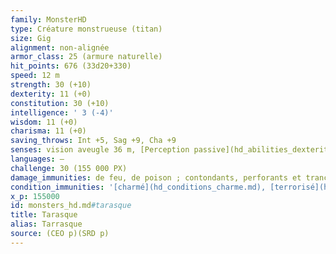```yaml
---
family: MonsterHD
type: Créature monstrueuse (titan)
size: Gig
alignment: non-alignée
armor_class: 25 (armure naturelle)
hit_points: 676 (33d20+330)
speed: 12 m
strength: 30 (+10)
dexterity: 11 (+0)
constitution: 30 (+10)
intelligence: ' 3 (-4)'
wisdom: 11 (+0)
charisma: 11 (+0)
saving_throws: Int +5, Sag +9, Cha +9
senses: vision aveugle 36 m, [Perception passive](hd_abilities_dexterity_perception_passive.md) 10
languages: —
challenge: 30 (155 000 PX)
damage_immunities: de feu, de poison ; contondants, perforants et tranchants infligés par des attaques non-magiques
condition_immunities: '[charmé](hd_conditions_charme.md), [terrorisé](hd_conditions_terrorise.md), [empoisonné](hd_conditions_empoisonne.md) et [paralysé](hd_conditions_paralyse.md)'
x_p: 155000
id: monsters_hd.md#tarasque
title: Tarasque
alias: Tarrasque
source: (CEO p)(SRD p)
---
```


